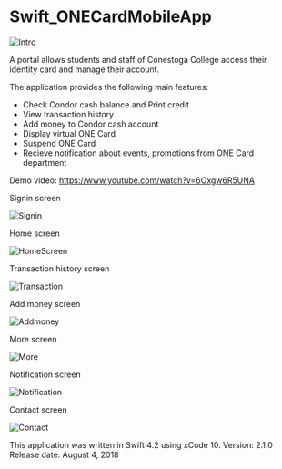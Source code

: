 # Swift_ONECardMobileApp

![Intro](Intro.png)

A portal allows students and staff of Conestoga College access their identity card and manage their account.

The application provides the following main features:
  - Check Condor cash balance and Print credit
  - View transaction history
  - Add money to Condor cash account
  - Display virtual ONE Card
  - Suspend ONE Card
  - Recieve notification about events, promotions from ONE Card department

Demo video: https://www.youtube.com/watch?v=6Oxgw6R5UNA


Signin screen

![Signin](2_Signin.PNG)



Home screen

![HomeScreen](4_Home.PNG)



Transaction history screen

![Transaction](5_1_Transaction.PNG)



Add money screen

![Addmoney](6_1_AddMoney.jpeg)



More screen

![More](7_More.PNG)



Notification screen

![Notification](10_1_Notification.PNG)



Contact screen

![Contact](13_Contact.PNG)



This application was written in Swift 4.2 using xCode 10.
Version: 2.1.0
Release date: August 4, 2018
